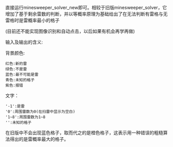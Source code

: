 直接运行minesweeper_solver_new即可。相较于旧版minesweeper_solver，它增加了基于剩余雷数的判断，并以等概率原理为基础给出了在无法判断有雷格与无雷格时是雷概率最小的格子

(目前还不能实现图像识别和自动点击，以后如果有机会再学再做)

输入及输出的含义:

  背景颜色:
  
    红色:新的雷 
    绿色:不是雷
    蓝色:最不可能是雷
    青色:未知的格子
    紫色:报错
    
  文字：
  
    '-1':是雷
    '0':周围雷数为0(在扫雷中显示为空白)
    '1~8':周围雷数为1~8
    '':未知的格子

在旧版中不会出现蓝色格子，取而代之的是橙色格子，这表示用一种错误的粗糙算法得出的是雷概率最大的格子。


  
